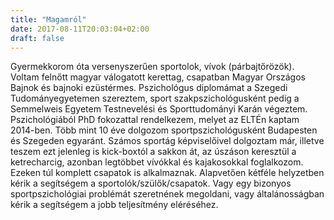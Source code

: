 ```yaml
---
title: "Magamról"
date: 2017-08-11T20:03:04+02:00
draft: false
---
```

Gyermekkorom óta versenyszerűen sportolok, vívok (párbajtőrözök). Voltam felnőtt magyar válogatott kerettag, csapatban Magyar Országos Bajnok és bajnoki ezüstérmes. 
Pszichológus diplomámat a Szegedi Tudományegyetemen szereztem, sport szakpszichológusként pedig a Semmelweis Egyetem Testnevelési és Sporttudományi Karán végeztem. Pszichológiából PhD fokozattal rendelkezem, melyet az ELTÉn kaptam 2014-ben.
Több mint 10 éve dolgozom sportpszichológusként Budapesten és Szegeden egyaránt. Számos sportág képviselőivel dolgoztam már, illetve teszem ezt jelenleg is kick-boxtól a sakkon át, az úszáson keresztül a ketrecharcig, azonban legtöbbet vívókkal és kajakosokkal foglalkozom. Ezeken túl komplett csapatok is alkalmaznak. Alapvetően kétféle helyzetben kérik a segítségem a sportolók/szülők/csapatok. Vagy egy bizonyos sportpszichológiai problémát szeretnének megoldani, vagy általánosságban kérik a segítségem a jobb teljesítmény eléréséhez.
